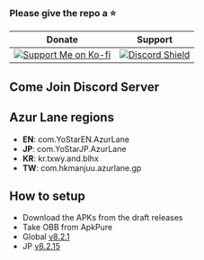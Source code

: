 ### Please give the repo a :star:

| Donate | Support |
|-------|------|
| [![Support Me on Ko-fi](https://ko-fi.com/img/githubbutton_sm.svg)](https://ko-fi.com/alyamasha) | [![Discord Shield](https://discord.com/api/guilds/1330497624482123818/widget.png?style=shield)](https://discord.gg/blackshores) |

## Come Join Discord Server

## Azur Lane regions
- **EN**: com.YoStarEN.AzurLane
- **JP**: com.YoStarJP.AzurLane
- **KR**: kr.txwy.and.blhx
- **TW**: com.hkmanjuu.azurlane.gp

## How to setup
- Download the APKs from the draft releases
- Take OBB from ApkPure
- Global [v8.2.1](https://apkpure.com/id/azur-lane-apk/com.YoStarEN.AzurLane/download/8.2.1)
- JP [v8.2.15](https://apkpure.com/%E3%82%A2%E3%82%BA%E3%83%BC%E3%83%AB%E3%83%AC%E3%83%BC%E3%83%B3/com.YoStarJP.AzurLane/download/8.2.15)
